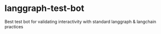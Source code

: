 # langgraph-test-bot
Best test bot for validating interactivity with standard langgraph &amp; langchain practices
